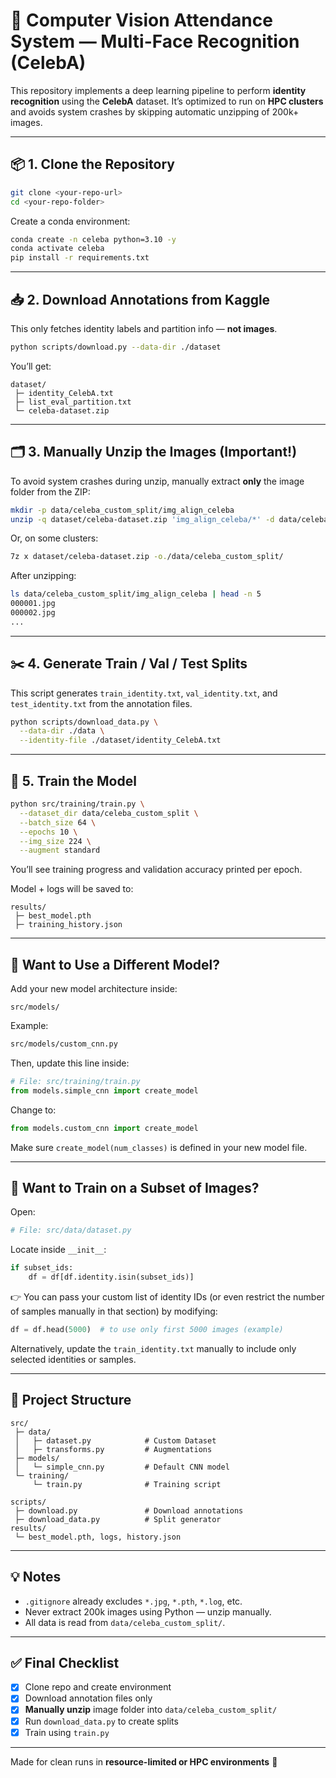 # 🎯 Computer Vision Attendance System — Multi-Face Recognition (CelebA)

This repository implements a deep learning pipeline to perform **identity recognition** using the **CelebA** dataset. It’s optimized to run on **HPC clusters** and avoids system crashes by skipping automatic unzipping of 200k+ images.

---

## 📦 1. Clone the Repository

```bash
git clone <your-repo-url>
cd <your-repo-folder>
```

Create a conda environment:

```bash
conda create -n celeba python=3.10 -y
conda activate celeba
pip install -r requirements.txt
```

---

## 📥 2. Download Annotations from Kaggle

This only fetches identity labels and partition info — **not images**.

```bash
python scripts/download.py --data-dir ./dataset
```

You’ll get:

```
dataset/
 ├─ identity_CelebA.txt
 ├─ list_eval_partition.txt
 └─ celeba-dataset.zip
```

---

## 🗂 3. Manually Unzip the Images (Important!)

To avoid system crashes during unzip, manually extract **only** the image folder from the ZIP:

```bash
mkdir -p data/celeba_custom_split/img_align_celeba
unzip -q dataset/celeba-dataset.zip 'img_align_celeba/*' -d data/celeba_custom_split/
```

Or, on some clusters:

```bash
7z x dataset/celeba-dataset.zip -o./data/celeba_custom_split/
```

After unzipping:

```bash
ls data/celeba_custom_split/img_align_celeba | head -n 5
000001.jpg
000002.jpg
...
```

---

## ✂️ 4. Generate Train / Val / Test Splits

This script generates `train_identity.txt`, `val_identity.txt`, and `test_identity.txt` from the annotation files.

```bash
python scripts/download_data.py \
  --data-dir ./data \
  --identity-file ./dataset/identity_CelebA.txt
```

---

## 🧪 5. Train the Model

```bash
python src/training/train.py \
  --dataset_dir data/celeba_custom_split \
  --batch_size 64 \
  --epochs 10 \
  --img_size 224 \
  --augment standard
```

You’ll see training progress and validation accuracy printed per epoch.

Model + logs will be saved to:

```
results/
 ├─ best_model.pth
 ├─ training_history.json
```

---

## 🧠 Want to Use a Different Model?

Add your new model architecture inside:

```
src/models/
```

Example:

```bash
src/models/custom_cnn.py
```

Then, update this line inside:

```python
# File: src/training/train.py
from models.simple_cnn import create_model
```

Change to:

```python
from models.custom_cnn import create_model
```

Make sure `create_model(num_classes)` is defined in your new model file.

---

## 🔁 Want to Train on a Subset of Images?

Open:

```python
# File: src/data/dataset.py
```

Locate inside `__init__`:

```python
if subset_ids:
    df = df[df.identity.isin(subset_ids)]
```

👉 You can pass your custom list of identity IDs (or even restrict the number of samples manually in that section) by modifying:

```python
df = df.head(5000)  # to use only first 5000 images (example)
```

Alternatively, update the `train_identity.txt` manually to include only selected identities or samples.

---

## 📁 Project Structure

```
src/
 ├─ data/
 │   ├─ dataset.py            # Custom Dataset
 │   ├─ transforms.py         # Augmentations
 ├─ models/
 │   └─ simple_cnn.py         # Default CNN model
 └─ training/
     └─ train.py              # Training script

scripts/
 ├─ download.py               # Download annotations
 ├─ download_data.py          # Split generator
results/
 └─ best_model.pth, logs, history.json
```

---

## 💡 Notes

- `.gitignore` already excludes `*.jpg`, `*.pth`, `*.log`, etc.
- Never extract 200k images using Python — unzip manually.
- All data is read from `data/celeba_custom_split/`.

---

## ✅ Final Checklist

- [x] Clone repo and create environment
- [x] Download annotation files only
- [x] **Manually unzip** image folder into `data/celeba_custom_split/`
- [x] Run `download_data.py` to create splits
- [x] Train using `train.py`

---

Made for clean runs in **resource-limited or HPC environments** 💪